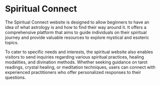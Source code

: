 # Spiritual Connect
The Spiritual Connect website is designed to allow beginners to have an idea of what astrology is and how to find their way around it. It offers a comprehensive platform that aims to guide individuals on their spiritual journey and provide valuable resources to explore mystical and esoteric topics. 

To cater to specific needs and interests, the spiritual website also enables visitors to send inquiries regarding various spiritual practices, healing modalities, and divination methods. Whether seeking guidance on tarot readings, crystal healing, or meditation techniques, users can connect with experienced practitioners who offer personalized responses to their questions. 